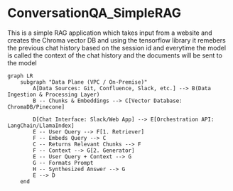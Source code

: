# ConversationQA_SimpleRAG

This is a simple RAG application which takes input from a website and creates the Chroma vector DB and using the tensorflow library it remebers the previous chat history based on the session id and everytime the model is called the context of the chat history and the documents will be sent to the model

```mermaid
graph LR
    subgraph "Data Plane (VPC / On-Premise)"
        A[Data Sources: Git, Confluence, Slack, etc.] --> B(Data Ingestion & Processing Layer)
        B -- Chunks & Embeddings --> C[Vector Database: ChromaDB/Pinecone]

        D[Chat Interface: Slack/Web App] --> E[Orchestration API: LangChain/LlamaIndex]
        E -- User Query --> F[1. Retriever]
        F -- Embeds Query --> C
        C -- Returns Relevant Chunks --> F
        F -- Context --> G[2. Generator]
        E -- User Query + Context --> G
        G -- Formats Prompt
        H -- Synthesized Answer --> G
        E --> D
    end
